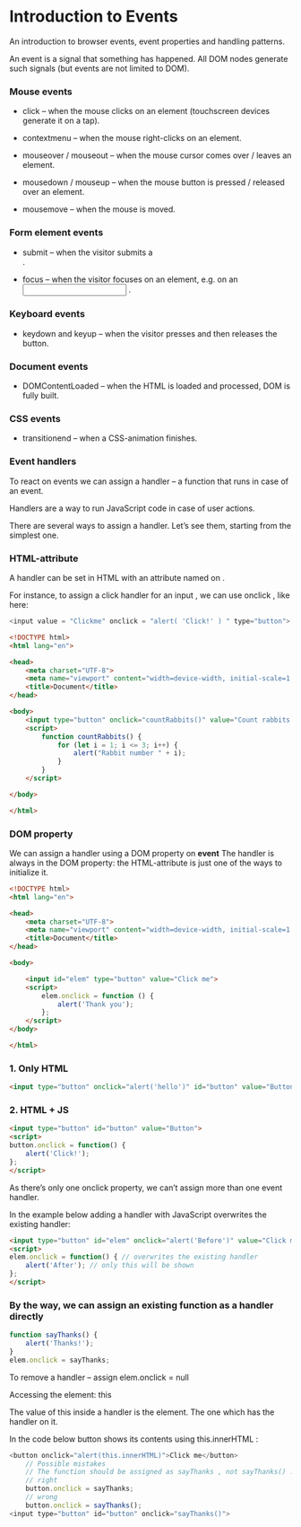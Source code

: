 # Introduction to Events

An introduction to browser events, event properties and handling patterns.

An event is a signal that something has happened. All DOM nodes generate such signals (but events are not limited to DOM).

### Mouse events

- click – when the mouse clicks on an element (touchscreen devices generate it on a tap).

- contextmenu – when the mouse right-clicks on an element.

- mouseover / mouseout – when the mouse cursor comes over / leaves an element.

- mousedown / mouseup – when the mouse button is pressed / released over an element.

- mousemove – when the mouse is moved.

### Form element events

- submit – when the visitor submits a <form> .
- focus – when the visitor focuses on an element, e.g. on an <input> .

### Keyboard events

- keydown and keyup – when the visitor presses and then releases the button.

### Document events

- DOMContentLoaded – when the HTML is loaded and processed, DOM is fully built.

### CSS events

- transitionend – when a CSS-animation finishes.

### Event handlers

To react on events we can assign a handler – a function that runs in case of an event.

Handlers are a way to run JavaScript code in case of user actions.

There are several ways to assign a handler. Let’s see them, starting from the simplest one.

### HTML-attribute

A handler can be set in HTML with an attribute named on **<event>**.

For instance, to assign a click handler for an input , we can use onclick , like here:

 ```javascript
 <input value = "Clickme" onclick = "alert( 'Click!' ) " type="button">
 ```

``` html
<!DOCTYPE html>
<html lang="en">

<head>
    <meta charset="UTF-8">
    <meta name="viewport" content="width=device-width, initial-scale=1.0">
    <title>Document</title>
</head>

<body>
    <input type="button" onclick="countRabbits()" value="Count rabbits!">
    <script>
        function countRabbits() {
            for (let i = 1; i <= 3; i++) {
                alert("Rabbit number " + i);
            }
        }
    </script>

</body>

</html>
```

### DOM property

We can assign a handler using a DOM property on **event**
The handler is always in the DOM property: the HTML-attribute is just one of the ways to initialize it.

```html
<!DOCTYPE html>
<html lang="en">

<head>
    <meta charset="UTF-8">
    <meta name="viewport" content="width=device-width, initial-scale=1.0">
    <title>Document</title>
</head>

<body>

    <input id="elem" type="button" value="Click me">
    <script>
        elem.onclick = function () {
            alert('Thank you');
        };
    </script>
</body>

</html>
```

### 1. Only HTML

```html
<input type="button" onclick="alert('hello')" id="button" value="Button">
```

### 2. HTML + JS

``` html
<input type="button" id="button" value="Button">
<script>
button.onclick = function() {
    alert('Click!');
};
</script>
```

As there’s only one onclick property, we can’t assign more than one event handler.

In the example below adding a handler with JavaScript overwrites the existing handler:

```html
<input type="button" id="elem" onclick="alert('Before')" value="Click me">
<script>
elem.onclick = function() { // overwrites the existing handler
    alert('After'); // only this will be shown
};
</script>
```

### By the way, we can assign an existing function as a handler directly

```javascript
function sayThanks() {
    alert('Thanks!');
}
elem.onclick = sayThanks;
```

To remove a handler – assign elem.onclick = null

Accessing the element: this

The value of this inside a handler is the element. The one which has the handler on it.

In the code below button shows its contents using this.innerHTML :

```javascript
<button onclick="alert(this.innerHTML)">Click me</button>
    // Possible mistakes
    // The function should be assigned as sayThanks , not sayThanks() .
    // right
    button.onclick = sayThanks;
    // wrong
    button.onclick = sayThanks();
<input type="button" id="button" onclick="sayThanks()">
```
